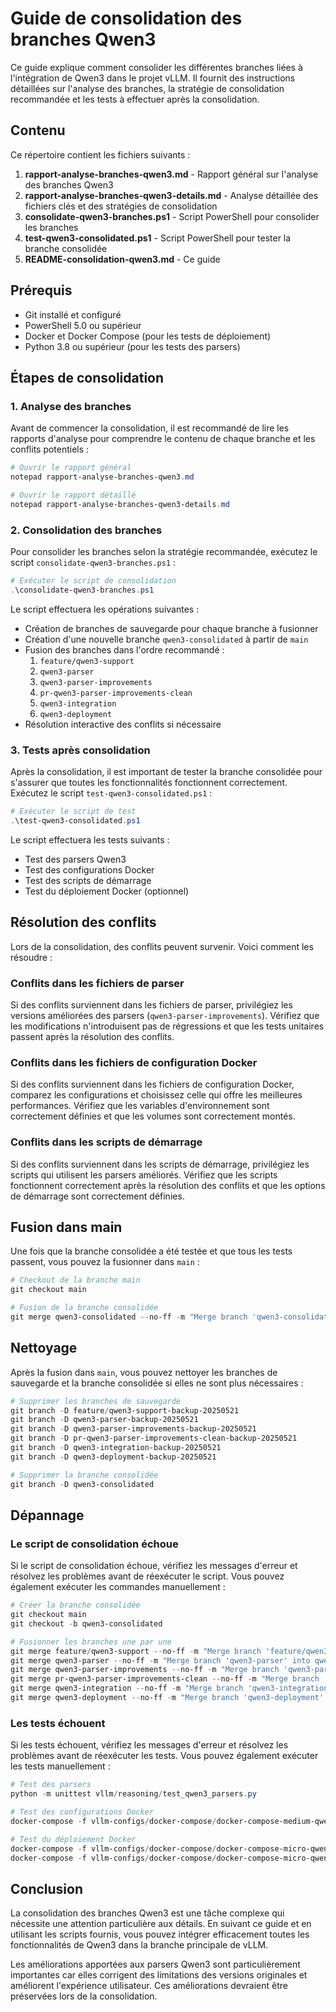 # Guide de consolidation des branches Qwen3

Ce guide explique comment consolider les différentes branches liées à l'intégration de Qwen3 dans le projet vLLM. Il fournit des instructions détaillées sur l'analyse des branches, la stratégie de consolidation recommandée et les tests à effectuer après la consolidation.

## Contenu

Ce répertoire contient les fichiers suivants :

1. **rapport-analyse-branches-qwen3.md** - Rapport général sur l'analyse des branches Qwen3
2. **rapport-analyse-branches-qwen3-details.md** - Analyse détaillée des fichiers clés et des stratégies de consolidation
3. **consolidate-qwen3-branches.ps1** - Script PowerShell pour consolider les branches
4. **test-qwen3-consolidated.ps1** - Script PowerShell pour tester la branche consolidée
5. **README-consolidation-qwen3.md** - Ce guide

## Prérequis

- Git installé et configuré
- PowerShell 5.0 ou supérieur
- Docker et Docker Compose (pour les tests de déploiement)
- Python 3.8 ou supérieur (pour les tests des parsers)

## Étapes de consolidation

### 1. Analyse des branches

Avant de commencer la consolidation, il est recommandé de lire les rapports d'analyse pour comprendre le contenu de chaque branche et les conflits potentiels :

```powershell
# Ouvrir le rapport général
notepad rapport-analyse-branches-qwen3.md

# Ouvrir le rapport détaillé
notepad rapport-analyse-branches-qwen3-details.md
```

### 2. Consolidation des branches

Pour consolider les branches selon la stratégie recommandée, exécutez le script `consolidate-qwen3-branches.ps1` :

```powershell
# Exécuter le script de consolidation
.\consolidate-qwen3-branches.ps1
```

Le script effectuera les opérations suivantes :
- Création de branches de sauvegarde pour chaque branche à fusionner
- Création d'une nouvelle branche `qwen3-consolidated` à partir de `main`
- Fusion des branches dans l'ordre recommandé :
  1. `feature/qwen3-support`
  2. `qwen3-parser`
  3. `qwen3-parser-improvements`
  4. `pr-qwen3-parser-improvements-clean`
  5. `qwen3-integration`
  6. `qwen3-deployment`
- Résolution interactive des conflits si nécessaire

### 3. Tests après consolidation

Après la consolidation, il est important de tester la branche consolidée pour s'assurer que toutes les fonctionnalités fonctionnent correctement. Exécutez le script `test-qwen3-consolidated.ps1` :

```powershell
# Exécuter le script de test
.\test-qwen3-consolidated.ps1
```

Le script effectuera les tests suivants :
- Test des parsers Qwen3
- Test des configurations Docker
- Test des scripts de démarrage
- Test du déploiement Docker (optionnel)

## Résolution des conflits

Lors de la consolidation, des conflits peuvent survenir. Voici comment les résoudre :

### Conflits dans les fichiers de parser

Si des conflits surviennent dans les fichiers de parser, privilégiez les versions améliorées des parsers (`qwen3-parser-improvements`). Vérifiez que les modifications n'introduisent pas de régressions et que les tests unitaires passent après la résolution des conflits.

### Conflits dans les fichiers de configuration Docker

Si des conflits surviennent dans les fichiers de configuration Docker, comparez les configurations et choisissez celle qui offre les meilleures performances. Vérifiez que les variables d'environnement sont correctement définies et que les volumes sont correctement montés.

### Conflits dans les scripts de démarrage

Si des conflits surviennent dans les scripts de démarrage, privilégiez les scripts qui utilisent les parsers améliorés. Vérifiez que les scripts fonctionnent correctement après la résolution des conflits et que les options de démarrage sont correctement définies.

## Fusion dans main

Une fois que la branche consolidée a été testée et que tous les tests passent, vous pouvez la fusionner dans `main` :

```powershell
# Checkout de la branche main
git checkout main

# Fusion de la branche consolidée
git merge qwen3-consolidated --no-ff -m "Merge branch 'qwen3-consolidated' into main"
```

## Nettoyage

Après la fusion dans `main`, vous pouvez nettoyer les branches de sauvegarde et la branche consolidée si elles ne sont plus nécessaires :

```powershell
# Supprimer les branches de sauvegarde
git branch -D feature/qwen3-support-backup-20250521
git branch -D qwen3-parser-backup-20250521
git branch -D qwen3-parser-improvements-backup-20250521
git branch -D pr-qwen3-parser-improvements-clean-backup-20250521
git branch -D qwen3-integration-backup-20250521
git branch -D qwen3-deployment-backup-20250521

# Supprimer la branche consolidée
git branch -D qwen3-consolidated
```

## Dépannage

### Le script de consolidation échoue

Si le script de consolidation échoue, vérifiez les messages d'erreur et résolvez les problèmes avant de réexécuter le script. Vous pouvez également exécuter les commandes manuellement :

```powershell
# Créer la branche consolidée
git checkout main
git checkout -b qwen3-consolidated

# Fusionner les branches une par une
git merge feature/qwen3-support --no-ff -m "Merge branch 'feature/qwen3-support' into qwen3-consolidated"
git merge qwen3-parser --no-ff -m "Merge branch 'qwen3-parser' into qwen3-consolidated"
git merge qwen3-parser-improvements --no-ff -m "Merge branch 'qwen3-parser-improvements' into qwen3-consolidated"
git merge pr-qwen3-parser-improvements-clean --no-ff -m "Merge branch 'pr-qwen3-parser-improvements-clean' into qwen3-consolidated"
git merge qwen3-integration --no-ff -m "Merge branch 'qwen3-integration' into qwen3-consolidated"
git merge qwen3-deployment --no-ff -m "Merge branch 'qwen3-deployment' into qwen3-consolidated"
```

### Les tests échouent

Si les tests échouent, vérifiez les messages d'erreur et résolvez les problèmes avant de réexécuter les tests. Vous pouvez également exécuter les tests manuellement :

```powershell
# Test des parsers
python -m unittest vllm/reasoning/test_qwen3_parsers.py

# Test des configurations Docker
docker-compose -f vllm-configs/docker-compose/docker-compose-medium-qwen3-fixed.yml config

# Test du déploiement Docker
docker-compose -f vllm-configs/docker-compose/docker-compose-micro-qwen3.yml up -d
docker-compose -f vllm-configs/docker-compose/docker-compose-micro-qwen3.yml down
```

## Conclusion

La consolidation des branches Qwen3 est une tâche complexe qui nécessite une attention particulière aux détails. En suivant ce guide et en utilisant les scripts fournis, vous pouvez intégrer efficacement toutes les fonctionnalités de Qwen3 dans la branche principale de vLLM.

Les améliorations apportées aux parsers Qwen3 sont particulièrement importantes car elles corrigent des limitations des versions originales et améliorent l'expérience utilisateur. Ces améliorations devraient être préservées lors de la consolidation.